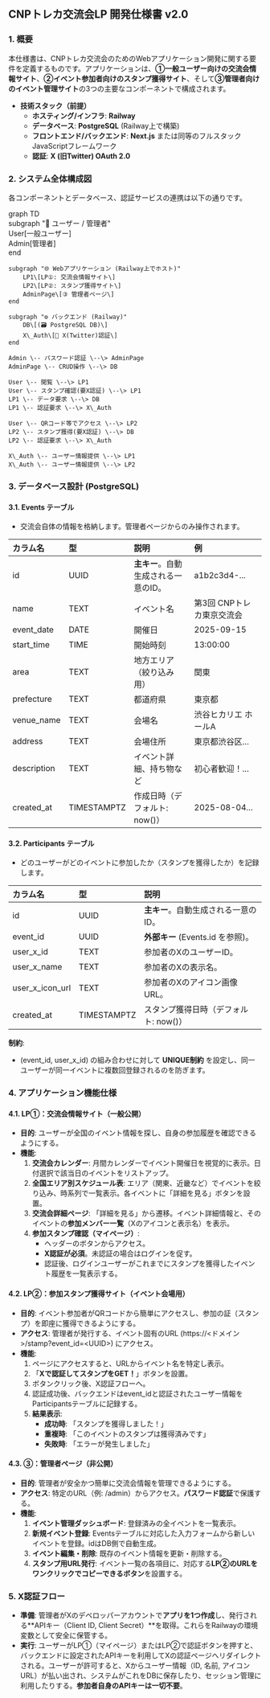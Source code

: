 ## **CNPトレカ交流会LP 開発仕様書 v2.0**

### **1\. 概要**

本仕様書は、CNPトレカ交流会のためのWebアプリケーション開発に関する要件を定義するものです。アプリケーションは、**①一般ユーザー向けの交流会情報サイト**、**②イベント参加者向けのスタンプ獲得サイト**、そして**③管理者向けのイベント管理サイト**の3つの主要なコンポーネントで構成されます。

* **技術スタック（前提）**  
  * **ホスティング/インフラ**: **Railway**  
  * **データベース**: **PostgreSQL** (Railway上で構築)  
  * **フロントエンド/バックエンド**: **Next.js** または同等のフルスタックJavaScriptフレームワーク  
  * **認証**: **X (旧Twitter) OAuth 2.0**

### **2\. システム全体構成図**

各コンポーネントとデータベース、認証サービスの連携は以下の通りです。

graph TD  
    subgraph "👤 ユーザー / 管理者"  
        User\[一般ユーザー\]  
        Admin\[管理者\]  
    end

    subgraph "🌐 Webアプリケーション (Railway上でホスト)"  
        LP1\[LP①: 交流会情報サイト\]  
        LP2\[LP②: スタンプ獲得サイト\]  
        AdminPage\[③ 管理者ページ\]  
    end

    subgraph "⚙️ バックエンド (Railway)"  
        DB\[(🗃️ PostgreSQL DB)\]  
        X\_Auth\[🔐 X(Twitter)認証\]  
    end

    Admin \-- パスワード認証 \--\> AdminPage  
    AdminPage \-- CRUD操作 \--\> DB

    User \-- 閲覧 \--\> LP1  
    User \-- スタンプ確認(要X認証) \--\> LP1  
    LP1 \-- データ要求 \--\> DB  
    LP1 \-- 認証要求 \--\> X\_Auth

    User \-- QRコード等でアクセス \--\> LP2  
    LP2 \-- スタンプ獲得(要X認証) \--\> DB  
    LP2 \-- 認証要求 \--\> X\_Auth

    X\_Auth \-- ユーザー情報提供 \--\> LP1  
    X\_Auth \-- ユーザー情報提供 \--\> LP2

### **3\. データベース設計 (PostgreSQL)**

#### **3.1. Events テーブル**

* 交流会自体の情報を格納します。管理者ページからのみ操作されます。

| カラム名 | 型 | 説明 | 例 |
| :---- | :---- | :---- | :---- |
| id | UUID | **主キー**。自動生成される一意のID。 | a1b2c3d4-... |
| name | TEXT | イベント名 | 第3回 CNPトレカ東京交流会 |
| event\_date | DATE | 開催日 | 2025-09-15 |
| start\_time | TIME | 開始時刻 | 13:00:00 |
| area | TEXT | 地方エリア（絞り込み用） | 関東 |
| prefecture | TEXT | 都道府県 | 東京都 |
| venue\_name | TEXT | 会場名 | 渋谷ヒカリエ ホールA |
| address | TEXT | 会場住所 | 東京都渋谷区... |
| description | TEXT | イベント詳細、持ち物など | 初心者歓迎！... |
| created\_at | TIMESTAMPTZ | 作成日時（デフォルト: now()） | 2025-08-04... |

#### **3.2. Participants テーブル**

* どのユーザーがどのイベントに参加したか（スタンプを獲得したか）を記録します。

| カラム名 | 型 | 説明 |
| :---- | :---- | :---- |
| id | UUID | **主キー**。自動生成される一意のID。 |
| event\_id | UUID | **外部キー** (Events.id を参照)。 |
| user\_x\_id | TEXT | 参加者のXのユーザーID。 |
| user\_x\_name | TEXT | 参加者のXの表示名。 |
| user\_x\_icon\_url | TEXT | 参加者のXのアイコン画像URL。 |
| created\_at | TIMESTAMPTZ | スタンプ獲得日時（デフォルト: now()） |

**制約**:

* (event\_id, user\_x\_id) の組み合わせに対して **UNIQUE制約** を設定し、同一ユーザーが同一イベントに複数回登録されるのを防ぎます。

### **4\. アプリケーション機能仕様**

#### **4.1. LP①：交流会情報サイト（一般公開）**

* **目的**: ユーザーが全国のイベント情報を探し、自身の参加履歴を確認できるようにする。  
* **機能**:  
  1. **交流会カレンダー**: 月間カレンダーでイベント開催日を視覚的に表示。日付選択で該当日のイベントをリストアップ。  
  2. **全国エリア別スケジュール表**: エリア（関東、近畿など）でイベントを絞り込み、時系列で一覧表示。各イベントに「詳細を見る」ボタンを設置。  
  3. **交流会詳細ページ**: 「詳細を見る」から遷移。イベント詳細情報と、そのイベントの**参加メンバー一覧**（Xのアイコンと表示名）を表示。  
  4. **参加スタンプ確認（マイページ）**:  
     * ヘッダーのボタンからアクセス。  
     * **X認証が必須**。未認証の場合はログインを促す。  
     * 認証後、ログインユーザーがこれまでにスタンプを獲得したイベント履歴を一覧表示する。

#### **4.2. LP②：参加スタンプ獲得サイト（イベント会場用）**

* **目的**: イベント参加者がQRコードから簡単にアクセスし、参加の証（スタンプ）を即座に獲得できるようにする。  
* **アクセス**: 管理者が発行する、イベント固有のURL (https://\<ドメイン\>/stamp?event\_id=\<UUID\>) にアクセス。  
* **機能**:  
  1. ページにアクセスすると、URLからイベント名を特定し表示。  
  2. 「**Xで認証してスタンプをGET！**」ボタンを設置。  
  3. ボタンクリック後、X認証フローへ。  
  4. 認証成功後、バックエンドはevent\_idと認証されたユーザー情報をParticipantsテーブルに記録する。  
  5. **結果表示**:  
     * **成功時**: 「スタンプを獲得しました！」  
     * **重複時**: 「このイベントのスタンプは獲得済みです」  
     * **失敗時**: 「エラーが発生しました」

#### **4.3. ③：管理者ページ（非公開）**

* **目的**: 管理者が安全かつ簡単に交流会情報を管理できるようにする。  
* **アクセス**: 特定のURL（例: /admin）からアクセス。**パスワード認証**で保護する。  
* **機能**:  
  1. **イベント管理ダッシュボード**: 登録済みの全イベントを一覧表示。  
  2. **新規イベント登録**: Eventsテーブルに対応した入力フォームから新しいイベントを登録。idはDB側で自動生成。  
  3. **イベント編集・削除**: 既存のイベント情報を更新・削除する。  
  4. **スタンプ用URL発行**: イベント一覧の各項目に、対応する**LP②のURLをワンクリックでコピーできるボタン**を設置する。

### **5\. X認証フロー**

* **準備**: 管理者がXのデベロッパーアカウントで**アプリを1つ作成**し、発行される\*\*APIキー（Client ID, Client Secret）\*\*を取得。これらをRailwayの環境変数として安全に保管する。  
* **実行**: ユーザーがLP①（マイページ）またはLP②で認証ボタンを押すと、バックエンドに設定されたAPIキーを利用してXの認証ページへリダイレクトされる。ユーザーが許可すると、Xからユーザー情報（ID, 名前, アイコンURL）が払い出され、システムがこれをDBに保存したり、セッション管理に利用したりする。**参加者自身のAPIキーは一切不要**。